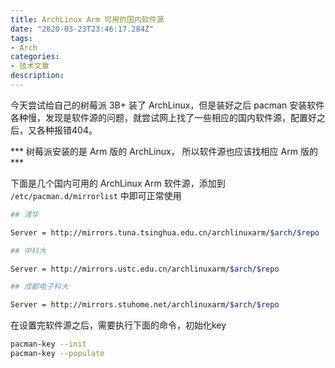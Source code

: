 ```yaml
---
title: ArchLinux Arm 可用的国内软件源
date: "2020-03-23T23:46:17.284Z"
tags:
- Arch
categories:
- 技术文章
description:
---
```


今天尝试给自己的树莓派 3B+ 装了 ArchLinux，但是装好之后 pacman 安装软件各种慢，发现是软件源的问题，就尝试网上找了一些相应的国内软件源，配置好之后，又各种报错404。

*** 树莓派安装的是 Arm 版的 ArchLinux， 所以软件源也应该找相应 Arm 版的 ***

下面是几个国内可用的 ArchLinux Arm 软件源，添加到 `/etc/pacman.d/mirrorlist` 中即可正常使用

```bash
## 清华

Server = http://mirrors.tuna.tsinghua.edu.cn/archlinuxarm/$arch/$repo

## 中科大

Server = http://mirrors.ustc.edu.cn/archlinuxarm/$arch/$repo

## 成都电子科大

Server = http://mirrors.stuhome.net/archlinuxarm/$arch/$repo
```

在设置完软件源之后，需要执行下面的命令，初始化key

```bash
pacman-key --init
pacman-key --populate
```
